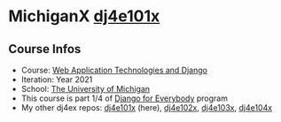 # MichiganX [dj4e101x](https://www.edx.org/course/web-application-technologies-and-django)
## Course Infos
* Course: [Web Application Technologies and Django](https://www.edx.org/course/web-application-technologies-and-django)
* Iteration: Year 2021
* School: [The University of Michigan](https://www.edx.org/school/michiganx)
* This course is part 1/4 of [Django for Everybody](https://www.edx.org/xseries/michiganx-django-for-everybody) program
* My other dj4ex repos: [dj4e101x](https://github.com/e1630m/edx-michigan-dj4e101x) (here), [dj4e102x](https://github.com/e1630m/edx-michigan-dj4e102x), [dj4e103x](https://github.com/e1630m/edx-michigan-dj4e103x), [dj4e104x](https://github.com/e1630m/edx-michigan-dj4e104x)
